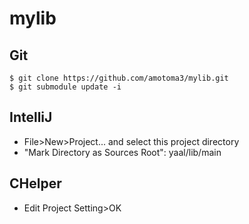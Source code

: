 # mylib

## Git

```
$ git clone https://github.com/amotoma3/mylib.git
$ git submodule update -i
```

## IntelliJ

- File>New>Project... and select this project directory
- "Mark Directory as Sources Root": yaal/lib/main

## CHelper

- Edit Project Setting>OK